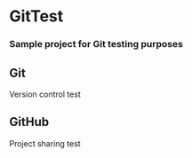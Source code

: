 # GitTest
### Sample project for Git testing purposes
## Git
Version control test
## GitHub
Project sharing test
